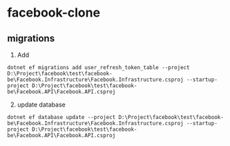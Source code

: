 # facebook-clone

## migrations
1. Add

`dotnet ef migrations add user_refresh_token_table --project D:\Project\facebook\test\facebook-be\Facebook.Infrastructure\Facebook.Infrastructure.csproj --startup-project D:\Project\facebook\test\facebook-be\Facebook.API\Facebook.API.csproj`

2. update database
   
`dotnet ef database update --project D:\Project\facebook\test\facebook-be\Facebook.Infrastructure\Facebook.Infrastructure.csproj --startup-project D:\Project\facebook\test\facebook-be\Facebook.API\Facebook.API.csproj`
